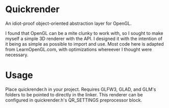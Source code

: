 # Quickrender
An idiot-proof object-oriented abstraction layer for OpenGL.

I found that OpenGL can be a mite clunky to work with, so I sought to make myself a simple 3D renderer with the API. 
I designed it with the intention of it being as simple as possible to import and use. 
Most code here is adapted from LearnOpenGL.com, with optimizations whereever I thought were necessary.

# Usage
Place quickrender.h in your project.
Requires GLFW3, GLAD, and GLM's folders to be pointed to directly in the linker.
This renderer can be configured in quickrender.h's QR_SETTINGS preprocessor block.
